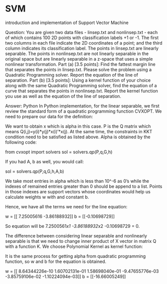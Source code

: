 # SVM
introduction and implementation of Support Vector Machine


Question:
You are given two data files - linsep.txt and nonlinsep.txt - each of which contains 100 2D points with classification labels +1 or -1. The first two columns in each file indicate the 2D coordinates of a point; and the third column indicates its classification label. The points in linsep.txt are linearly separable. The points in nonlinsep.txt are not linearly separable in the original space but are linearly separable in a z-space that uses a simple nonlinear transformation.
Part (a) [3.5 points]: Find the fattest margin line that separates the points in linsep.txt. Please solve the problem using a Quadratic Programming solver. Report the equation of the line of separation.
Part (b) [3.5 points]: Using a kernel function of your choice along with the same Quadratic Programming solver, find the equation of a curve that separates the points in nonlinsep.txt. Report the kernel function you use as well as the equation of the line of separation.


Answer:
Python
In Python implementation, for the linear separable, we first review the standard form of a quadratic programming function CVXOPT. We need to prepare our data for the definition:

We want to obtain x which is alpha in this case. P is the Q matrix which means  Q(i,j)=y(i)*y(j)*x(i)’*x(j). At the same time, the constraints in KKT condition need to be satisfied as listed above. Alpha is obtained by the following code:

from cvxopt import solvers 
sol = solvers.qp(P,q,G,h)

If you had A, b as well, you would call:

sol = solvers.qp(P,q,G,h,A,b)

We take most entries in alpha which is less than 10^-6 as 0’s while the indexes of remained entries greater than 0 should be append to a list. Points in those indexes are support vectors whose coordinates would help us calculate weights w with and constant b.

Hence, we have all the terms we need for the line equation:

w =  [[ 7.25005616 -3.86188932]]
b =  [[-0.10698729]]

So equation will be 7.2500561*x1 -3.86188932*x2 -0.10698729 = 0.

The difference between considering linear separable and nonlinearly separable is that we need to  change inner product of X vector in matrix Q with a function K. We choose Polynomial Kernel as kernel function:

It is the same process for getting alpha from quadratic programming function, so w and b for the equation is obtained.

w =  [[  8.64344226e-10   1.60702131e-01   1.58698040e-01  -9.47655776e-03 -3.85759106e-02  -1.10224094e-03]]
b =  [[-16.66005249]]



